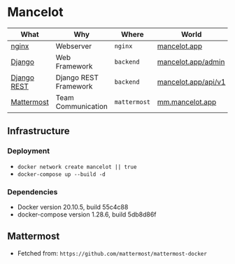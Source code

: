 # Mancelot

| What            |  Why               | Where            | World                                               |
|-----------------|--------------------|------------------|-----------------------------------------------------|
| [nginx](https://nginx.org/en/docs/)           | Webserver          |  `nginx`         | [mancelot.app](https://www.mancelot.app/)             |
| [Django](https://docs.djangoproject.com/en/2.2/)          | Web Framework      |  `backend`       | [mancelot.app/admin](https://www.mancelot.app/admin/) |
| [Django REST](https://www.django-rest-framework.org)          | Django REST Framework      |  `backend`       | [mancelot.app/api/v1](https://www.mancelot.app/api/v1) |
| [Mattermost](https://docs.mattermost.com)      | Team Communication |  `mattermost`    | [mm.mancelot.app](https://mm.mancelot.app/)           |


## Infrastructure
### Deployment
- `docker network create mancelot || true`
- `docker-compose up --build -d`

### Dependencies
- Docker version 20.10.5, build 55c4c88
- docker-compose version 1.28.6, build 5db8d86f

## Mattermost
- Fetched from: `https://github.com/mattermost/mattermost-docker`

